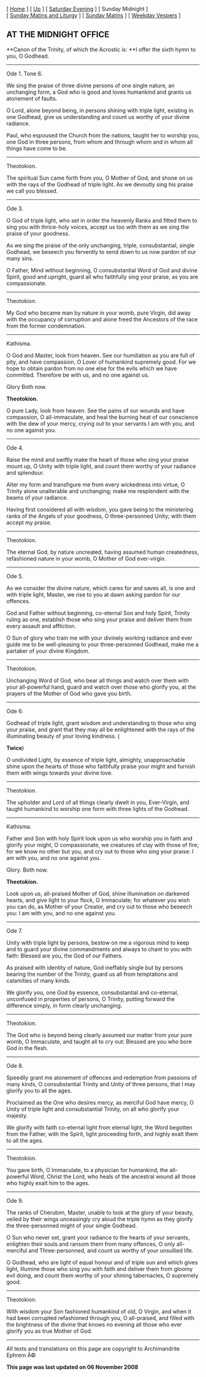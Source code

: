 \[ [Home](index.md) \] \[ [Up](tone6.md) \] \[ [Saturday Evening](sat6e.md) \] \[ Sunday Midnight \] \[ [Sunday Matins and Liturgy](sun6m.md) \] \[ [Sunday Matins](sunday_matins_2.md) \] \[ [Weekday Vespers](weekday_vespers7.md) \]

AT THE MIDNIGHT OFFICE
----------------------

**Canon of the Trinity, of which the Acrostic is:
**I offer the sixth hymn to you, O Godhead.

****

Ode 1. Tone 6.

We sing the praise of three divine persons of one single nature, an unchanging form, a God who is good and loves humankind and grants us atonement of faults.

O Lord, alone beyond being, in persons shining with triple light, existing in one Godhead, give us understanding and count us worthy of your divine radiance.

Paul, who espoused the Church from the nations, taught her to worship you, one God in three persons, from whom and through whom and in whom all things have come to be.

****

Theotokion.

The spiritual Sun came forth from you, O Mother of God, and shone on us with the rays of the Godhead of triple light. As we devoutly sing his praise we call you blessed.

****

Ode 3.

O God of triple light, who set in order the heavenly Ranks and fitted them to sing you with thrice-holy voices, accept us too with them as we sing the praise of your goodness.

As we sing the praise of the only unchanging, triple, consubstantial, single Godhead, we beseech you fervently to send down to us now pardon of our many sins.

O Father, Mind without beginning, O consubstantial Word of God and divine Spirit, good and upright, guard all who faithfully sing your praise, as you are compassionate.

****

Theotokion.

My God who became man by nature in your womb, pure Virgin, did away with the occupancy of corruption and alone freed the Ancestors of the race from the former condemnation.

****

Kathisma.

O God and Master, look from heaven. See our humiliation as you are full of pity, and have compassion, O Lover of humankind supremely good. For we hope to obtain pardon from no one else for the evils which we have committed. Therefore be with us, and no one against us.

Glory Both now.

**Theotokion.**

O pure Lady, look from heaven. See the pains of our wounds and have compassion, O all-immaculate, and heal the burning heat of our conscience with the dew of your mercy, crying out to your servants I am with you, and no one against you.

****

Ode 4.

Raise the mind and swiftly make the heart of those who sing your praise mount up, O Unity with triple light, and count them worthy of your radiance and splendour.

Alter my form and transfigure me from every wickedness into virtue, O Trinity alone unalterable and unchanging; make me resplendent with the beams of your radiance.

Having first considered all with wisdom, you gave being to the ministering ranks of the Angels of your goodness, O three-personned Unity; with them accept my praise.

****

Theotokion.

The eternal God, by nature uncreated, having assumed human createdness, refashioned nature in your womb, O Mother of God ever-virgin.

****

Ode 5.

As we consider the divine nature, which cares for and saves all, is one and with triple light, Master, we rise to you at dawn asking pardon for our offences.

God and Father without beginning, co-eternal Son and holy Spirit, Trinity ruling as one, establish those who sing your praise and deliver them from every assault and affliction.

O Sun of glory who train me with your divinely working radiance and ever guide me to be well-pleasing to your three-personned Godhead, make me a partaker of your divine Kingdom.

****

Theotokion.

Unchanging Word of God, who bear all things and watch over them with your all-powerful hand, guard and watch over those who glorify you, at the prayers of the Mother of God who gave you birth.

****

Ode 6.

Godhead of triple light, grant wisdom and understanding to those who sing your praise, and grant that they may all be enlightened with the rays of the illuminating beauty of your loving kindness. (

**Twice**)

O undivided Light, by essence of triple light, almighty, unapproachable shine upon the hearts of those who faithfully praise your might and furnish them with wings towards your divine love.

****

Theotokion.

The upholder and Lord of all things clearly dwelt in you, Ever-Virgin, and taught humankind to worship one form with three lights of the Godhead.

****

Kathisma.

Father and Son with holy Spirit look upon us who worship you in faith and glorify your might, O compassionate, we creatures of clay with those of fire; for we know no other but you, and cry out to those who sing your praise: I am with you, and no one against you.

Glory. Both now.

**Theotokion.**

Look upon us, all-praised Mother of God, shine illumination on darkened hearts, and give light to your flock, O Immaculate; for whatever you wish you can do, as Mother of your Creator, and cry out to those who beseech you: I am with you, and no one against you.

****

Ode 7.

Unity with triple light by persons, bestow on me a vigorous mind to keep and to guard your divine commandments and always to chant to you with faith: Blessed are you, the God of our Fathers.

As praised with identity of nature, God ineffably single but by persons bearing the number of the Trinity, guard us all from temptations and calamities of many kinds.

We glorify you, one God by essence, consubstantial and co-eternal, unconfused in properties of persons, O Trinity, putting forward the difference simply, in form clearly unchanging.

****

Theotokion.

The God who is beyond being clearly assumed our matter from your pure womb, O Immaculate, and taught all to cry out: Blessed are you who bore God in the flesh.

****

Ode 8.

Speedily grant me atonement of offences and redemption from passions of many kinds, O consubstantial Trinity and Unity of three persons, that I may glorify you to all the ages.

Proclaimed as the One who desires mercy, as merciful God have mercy, O Unity of triple light and consubstantial Trinity, on all who glorify your majesty.

We glorify with faith co-eternal light from eternal light, the Word begotten from the Father, with the Spirit, light proceeding forth, and highly exalt them to all the ages.

****

Theotokion.

You gave birth, O Immaculate, to a physician for humankind, the all-powerful Word, Christ the Lord, who heals of the ancestral wound all those who highly exalt him to the ages.

****

Ode 9.

The ranks of Cherubim, Master, unable to look at the glory of your beauty, veiled by their wings unceasingly cry aloud the triple hymn as they glorify the three-personned might of your single Godhead.

O Sun who never set, grant your radiance to the hearts of your servants, enlighten their souls and ransom them from many offences, O only all-merciful and Three-personned, and count us worthy of your unsullied life.

O Godhead, who are light of equal honour and of triple sun and which gives light, illumine those who sing you with faith and deliver them from gloomy evil doing, and count them worthy of your shining tabernacles, O supremely good.

****

Theotokion.

With wisdom your Son fashioned humankind of old, O Virgin, and when it had been corrupted refashioned through you, O all-praised, and filled with the brightness of the divine that knows no evening all those who ever glorify you as true Mother of God.

------------------------------------------------------------------------

All texts and translations on this page are copyright to
Archimandrite Ephrem Â©

**This page was last updated on 06 November 2008**
